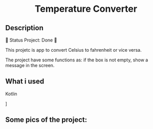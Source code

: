 <H1 align="center">Temperature Converter</H1>

<H2>Description</H2>

<p>🚧  Status Project: Done 🚧</p>

<p>This projetc is app to convert Celsius to fahrenheit or vice versa.</p>

<p>The project have some functions as: if the box is not empty, show a message in the screen.</p>

<h2>What i used</h2>
<p>Kotlin</p>]

<h2>Some pics of the project:</h2>

